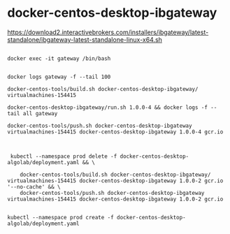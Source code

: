 # docker-centos-desktop-ibgateway
https://download2.interactivebrokers.com/installers/ibgateway/latest-standalone/ibgateway-latest-standalone-linux-x64.sh
```

docker exec -it gateway /bin/bash

```

```

docker logs gateway -f --tail 100

```


```
docker-centos-tools/build.sh docker-centos-desktop-ibgateway/ virtualmachines-154415 

docker-centos-desktop-ibgateway/run.sh 1.0.0-4 && docker logs -f --tail all gateway 

docker-centos-tools/push.sh docker-centos-desktop-ibgateway virtualmachines-154415 docker-centos-desktop-ibgateway 1.0.0-4 gcr.io 

```

```


 kubectl --namespace prod delete -f docker-centos-desktop-algolab/deployment.yaml && \
 
    docker-centos-tools/build.sh docker-centos-desktop-ibgateway/ virtualmachines-154415 docker-centos-desktop-ibgateway 1.0.0-2 gcr.io '--no-cache' && \
    docker-centos-tools/push.sh docker-centos-desktop-ibgateway virtualmachines-154415 docker-centos-desktop-ibgateway 1.0.0-2 gcr.io 
 
 
kubectl --namespace prod create -f docker-centos-desktop-algolab/deployment.yaml 
 

```
